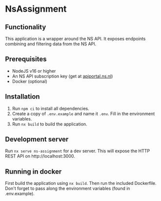 # NsAssignment

## Functionality

This application is a wrapper around the NS API. It exposes endpoints combining and filtering data from the NS API.

## Prerequisites

- NodeJS v16 or higher
- An NS API subscription key (get at [apiportal.ns.nl](apiportal.ns.nl))
- Docker (optional)

## Installation

1. Run `npm ci` to install all dependencies.
2. Create a copy of `.env.example` and name it `.env`. Fill in the environment variables.
3. Run `nx build` to build the application.

## Development server

Run `nx serve ns-assignment` for a dev server. This will expose the HTTP REST API on http://localhost:3000.

## Running in docker

First build the application using `nx build`. Then run the included Dockerfile. Don't forget to pass along the environment variables (found in .env.example).
